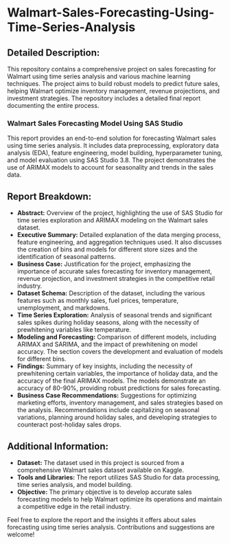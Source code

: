 # Walmart-Sales-Forecasting-Using-Time-Series-Analysis

## Detailed Description:

This repository contains a comprehensive project on sales forecasting for Walmart using time series analysis and various machine learning techniques. The project aims to build robust models to predict future sales, helping Walmart optimize inventory management, revenue projections, and investment strategies. The repository includes a detailed final report documenting the entire process.

### Walmart Sales Forecasting Model Using SAS Studio

This report provides an end-to-end solution for forecasting Walmart sales using time series analysis. It includes data preprocessing, exploratory data analysis (EDA), feature engineering, model building, hyperparameter tuning, and model evaluation using SAS Studio 3.8. The project demonstrates the use of ARIMAX models to account for seasonality and trends in the sales data.

## Report Breakdown:

* **Abstract:** Overview of the project, highlighting the use of SAS Studio for time series exploration and ARIMAX modeling on the Walmart sales dataset.
* **Executive Summary:** Detailed explanation of the data merging process, feature engineering, and aggregation techniques used. It also discusses the creation of bins and models for different store sizes and the identification of seasonal patterns.
* **Business Case:** Justification for the project, emphasizing the importance of accurate sales forecasting for inventory management, revenue projection, and investment strategies in the competitive retail industry.
* **Dataset Schema:** Description of the dataset, including the various features such as monthly sales, fuel prices, temperature, unemployment, and markdowns.
* **Time Series Exploration:** Analysis of seasonal trends and significant sales spikes during holiday seasons, along with the necessity of prewhitening variables like temperature.
* **Modeling and Forecasting:** Comparison of different models, including ARIMAX and SARIMA, and the impact of prewhitening on model accuracy. The section covers the development and evaluation of models for different bins.
* **Findings:** Summary of key insights, including the necessity of prewhitening certain variables, the importance of holiday data, and the accuracy of the final ARIMAX models. The models demonstrate an accuracy of 80-90%, providing robust predictions for sales forecasting.
* **Business Case Recommendations:** Suggestions for optimizing marketing efforts, inventory management, and sales strategies based on the analysis. Recommendations include capitalizing on seasonal variations, planning around holiday sales, and developing strategies to counteract post-holiday sales drops.

## Additional Information:

* **Dataset:** The dataset used in this project is sourced from a comprehensive Walmart sales dataset available on Kaggle.
* **Tools and Libraries:** The report utilizes SAS Studio for data processing, time series analysis, and model building.
* **Objective:** The primary objective is to develop accurate sales forecasting models to help Walmart optimize its operations and maintain a competitive edge in the retail industry.

Feel free to explore the report and the insights it offers about sales forecasting using time series analysis. Contributions and suggestions are welcome!
